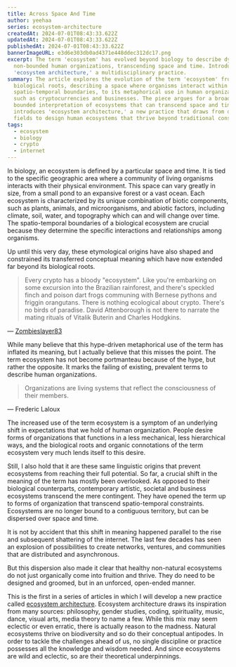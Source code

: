 ```yaml
---
title: Across Space And Time
author: yeehaa
series: ecosystem-architecture
createdAt: 2024-07-01T08:43:33.622Z
updatedAt: 2024-07-01T08:43:33.622Z
publishedAt: 2024-07-01T08:43:33.622Z
bannerImageURL: e3d6e303db0ad4371e448ddec312dc17.png
excerpt: The term 'ecosystem' has evolved beyond biology to describe dynamic,
  non-bounded human organizations, transcending space and time. Introduction to
  'ecosystem architecture,' a multidisciplinary practice.
summary: The article explores the evolution of the term 'ecosystem' from its
  biological roots, describing a space where organisms interact within specific
  spatio-temporal boundaries, to its metaphorical use in human organizations
  such as cryptocurrencies and businesses. The piece argues for a broader, less
  bounded interpretation of ecosystems that can transcend space and time. It
  introduces 'ecosystem architecture,' a new practice that draws from diverse
  fields to design human ecosystems that thrive beyond traditional constraints.
tags:
  - ecosystem
  - biology
  - crypto
  - internet
---
```

In biology, an ecosystem is defined by a particular space and time. It is tied to the specific geographic area where a community of living organisms interacts with their physical environment. This space can vary greatly in size, from a small pond to an expansive forest or a vast ocean. Each ecosystem is characterized by its unique combination of biotic components, such as plants, animals, and microorganisms, and abiotic factors, including climate, soil, water, and topography which can and will change over time. The spatio-temporal boundaries of a biological ecosystem are crucial because they determine the specific interactions and relationships among organisms.

Up until this very day, these etymological origins have also shaped and constrained its transferred conceptual meaning which have now extended far beyond its biological roots. 

> Every crypto has a bloody "ecosystem". Like you're embarking on some excursion into the Brazilian rainforest, and there's speckled finch and poison dart frogs communing with Bernese pythons and friggin orangutans. There is nothing ecological about crypto. There's no birds of paradise. David Attenborough is not there to narrate the mating rituals of Vitalik Buterin and Charles Hodgkins. 

— [Zombieslayer83](https://www.reddit.com/r/CryptoCurrency/comments/pmng04/ecosystem_is_the_most_cringe_word_in_all_of_crypto/)

While many believe that this hype-driven metaphorical use of the term has inflated its meaning, but I actually believe that this misses the point. The term ecosystem has not become portmanteau because of the hype, but rather the opposite. It marks the failing of existing, prevalent terms to describe human organizations.

> Organizations are living systems that reflect the consciousness of their members.

— Frederic Laloux

The increased use of the term ecosystem is a symptom of an underlying shift in expectations that we hold of human organization. People desire forms of organizations that functions in a less mechanical, less hierarchical ways, and the biological roots and organic connotations of the term ecosystem very much lends itself to this desire.

Still, I also hold that it are these same linguistic origins that prevent ecosystems from reaching their full potential. So far, a crucial shift in the meaning of the term has mostly been overlooked. As opposed to their biological counterparts, contemporary artistic, societal and business ecosystems transcend the mere contingent. They have opened the term up to forms of organization that transcend spatio-temporal constraints. Ecosystems are no longer bound to a contiguous territory, but can be dispersed over space and time.

It is not by accident that this shift in meaning happened parallel to the rise and subsequent shattering of the internet. The last few decades has seen an explosion of possibilities to create networks, ventures, and communities that are distributed and asynchronous. 

But this dispersion also made it clear that healthy non-natural ecosystems do not just organically come into fruition and thrive. They do need to be designed and groomed, but in an unforced, open-ended manner.

This is the first in a series of articles in which I will develop a new practice called [ecosystem architecture](/series/ecosystem-architecture). Ecosystem architecture draws its inspiration from many sources: philosophy, gender studies, coding, spirituality, music, dance, visual arts, media theory to name a few. While this mix may seem eclectic or even erratic, there is actually reason to the madness. Natural ecosystems thrive on biodiversity and so do their conceptual antipodes. In order to tackle the challenges ahead of us, no single discipline or practice possesses all the knowledge and wisdom needed. And since ecosystems are wild and eclectic, so are their theoretical underpinnings. 


